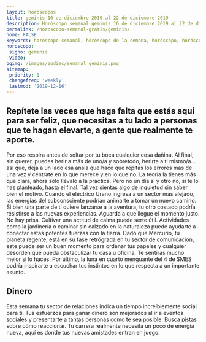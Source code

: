 ```yaml
---
layout: horoscopos
title: geminis 16 de diciembre 2019 al 22 de diciembre 2019 
description: Horóscopo semanal geminis 16 de diciembre 2019 al 22 de diciembre 2019. Repítete las veces que haga falta que estás aquí para ser feliz, que necesitas a tu lado a personas que te hagan elevarte, a gente que realmente te aporte.
permalink: /horoscopo-semanal-gratis/geminis/
home: FALSE
keywords: horóscopo semanal, horóscopo de la semana, horóscopo, horóscopo gratis,horóscopos, horóscopo esperanza gracia, horoscopos geminis la semana, horóscopos gratis, Tarot, Astrologia, Zodíaco, geminis, horoscopo gratis, semanal
horoscopo:
 signo: geminis
 video:  
ogimg: /images/zodiac/semanal_geminis.png
sitemap:
 priority: 1
 changefreq: 'weekly'
 lastmod: '2019-12-16'
---
```




## Repítete las veces que haga falta que estás aquí para ser feliz, que necesitas a tu lado a personas que te hagan elevarte, a gente que realmente te aporte.

Por eso respira antes de soltar por tu boca cualquier cosa dañina. Al final, sin querer, puedes herir a más de uno/a y sobretodo, herirte a ti mismo/a… 
así que, deja a un lado esa ansia que hace que repitas los errores más de una vez y céntrate en lo que merece y en lo que no. La teoría la tienes más que clara, ahora sólo llévalo a la práctica. Pero no un día sí y otro no, si te lo has planteado, hasta el final.
Tal vez sientas algo de inquietud sin saber bien el motivo. Cuando el eléctrico Urano ingresa a un sector más alejado, las energías del subconsciente podrían animarte a tomar un nuevo camino. Si bien una parte de ti quiere lanzarse a la aventura, tu otro costado podría resistirse a las nuevas experiencias. Aguarda a que llegue el momento justo. No hay prisa. Cultivar una actitud de calma puede serte útil. Actividades como la jardinería o caminar sin calzado en la naturaleza puede ayudarte a conectar estas potentes fuerzas con la tierra. 
Dado que Mercurio, tu planeta regente, está en su fase retrógrada en tu sector de comunicación, este puede ser un buen momento para ordenar tus papeles y cualquier desorden que pueda obstaculizar tu casa u oficina. Te sentirás mucho mejor si lo haces. Por último, la luna en cuarto menguante del 4 de $MES podría inspirarte a escuchar tus instintos en lo que respecta a un importante asunto. 

## Dinero

Esta semana tu sector de relaciones indica un tiempo increíblemente social para ti. Tus esfuerzos para ganar dinero son mejorados al ir a eventos sociales y presentarte a tantas personas como te sea posible. Busca pistas sobre cómo reaccionar. Tu carrera realmente necesita un poco de energía nueva, aquí es donde tus nuevas amistades entran en juego.